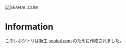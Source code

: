 ![SEAHAL.COM](https://github.com/seahal/com/workflows/SEAHAL.COM/badge.svg)

# Information
このレポジトリは新生 [seahal.com](https://seahal.com) のために作成されました｡
